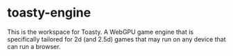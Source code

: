# toasty-engine
This is the workspace for Toasty. A WebGPU game engine that is specifically tailored for 2d (and 2.5d) games that may run on any device that can run a browser.

